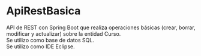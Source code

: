 # ApiRestBasica
API de REST con Spring Boot que realiza operaciones básicas (crear, borrar, modificar y actualizar) sobre la entidad Curso. <br/> Se utilizo como base de datos SQL. <br/> Se utilizo como IDE Eclipse.

